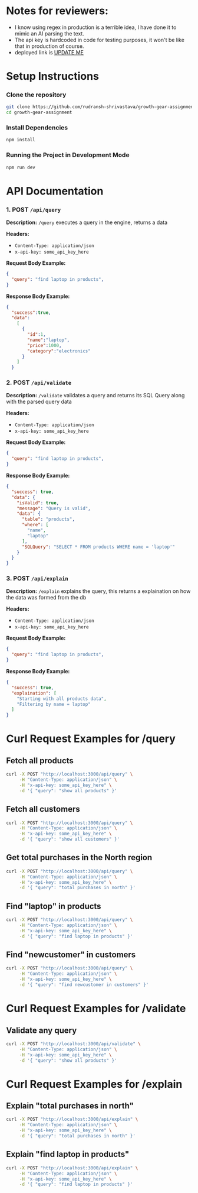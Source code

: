 # Notes for reviewers: 
- I know using regex in production is a terrible idea, I have done it to mimic an AI parsing the text.
- The api key is hardcoded in code for testing purposes, it won't be like that in production of course.
- deployed link is [UPDATE ME](localhost)

# Setup Instructions

### Clone the repository
```bash
git clone https://github.com/rudransh-shrivastava/growth-gear-assignment.git
cd growth-gear-assignment
```

### Install Dependencies
```bash
npm install
```

### Running the Project in Development Mode
```bash
npm run dev
``` 

# API Documentation

### 1. POST `/api/query`

**Description:** `/query` executes a query in the engine, returns a data

**Headers:**
- `Content-Type: application/json`
- `x-api-key: some_api_key_here`

**Request Body Example:**
```json
{
  "query": "find laptop in products",
}
```
**Response Body Example:**
```json
{
  "success":true,
  "data":
    [
      {
        "id":1,
        "name":"laptop",
        "price":1000,
        "category":"electronics"
      }
    ]
  }
```

### 2. POST `/api/validate`

**Description:** `/validate` validates a query and returns its SQL Query along with the parsed query data

**Headers:**
- `Content-Type: application/json`
- `x-api-key: some_api_key_here`

**Request Body Example:**
```json
{
  "query": "find laptop in products",
}
```

**Response Body Example:**
```json
{
  "success": true,
  "data": {
    "isValid": true,
    "message": "Query is valid",
    "data": {
      "table": "products",
      "where": [
        "name",
        "laptop"
      ],
      "SQLQuery": "SELECT * FROM products WHERE name = 'laptop'"
    }
  }
}
```

### 3. POST `/api/explain`

**Description:** `/explain` explains the query, this returns a explaination on how the data was formed from the db

**Headers:**
- `Content-Type: application/json`
- `x-api-key: some_api_key_here`

**Request Body Example:**
```json
{
  "query": "find laptop in products",
}
```

**Response Body Example:**
```json
{
  "success": true,
  "explaination": [
    "Starting with all products data",
    "Filtering by name = laptop"
  ]
}
```

# Curl Request Examples for /query

## Fetch all products
```bash
curl -X POST "http://localhost:3000/api/query" \
     -H "Content-Type: application/json" \
     -H "x-api-key: some_api_key_here" \
     -d '{ "query": "show all products" }'
```

## Fetch all customers
```bash
curl -X POST "http://localhost:3000/api/query" \
     -H "Content-Type: application/json" \
     -H "x-api-key: some_api_key_here" \
     -d '{ "query": "show all customers" }'
```

## Get total purchases in the North region
```bash
curl -X POST "http://localhost:3000/api/query" \
     -H "Content-Type: application/json" \
     -H "x-api-key: some_api_key_here" \
     -d '{ "query": "total purchases in north" }'
```

## Find "laptop" in products
```bash
curl -X POST "http://localhost:3000/api/query" \
     -H "Content-Type: application/json" \
     -H "x-api-key: some_api_key_here" \
     -d '{ "query": "find laptop in products" }'
```

## Find "newcustomer" in customers
```bash
curl -X POST "http://localhost:3000/api/query" \
     -H "Content-Type: application/json" \
     -H "x-api-key: some_api_key_here" \
     -d '{ "query": "find newcustomer in customers" }'
```

# Curl Request Examples for /validate
## Validate any query
```bash
curl -X POST "http://localhost:3000/api/validate" \
     -H "Content-Type: application/json" \
     -H "x-api-key: some_api_key_here" \
     -d '{ "query": "show all products" }'
```

# Curl Request Examples for /explain

## Explain "total purchases in north"
```bash
curl -X POST "http://localhost:3000/api/explain" \
     -H "Content-Type: application/json" \
     -H "x-api-key: some_api_key_here" \
     -d '{ "query": "total purchases in north" }'
```
## Explain "find laptop in products"
```bash
curl -X POST "http://localhost:3000/api/explain" \
     -H "Content-Type: application/json" \
     -H "x-api-key: some_api_key_here" \
     -d '{ "query": "find laptop in products" }'
```
